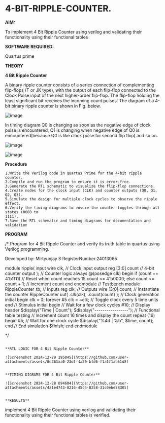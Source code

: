 # 4-BIT-RIPPLE-COUNTER.

**AIM:**

To implement  4 Bit Ripple Counter using verilog and validating their functionality using their functional tables

**SOFTWARE REQUIRED:**

Quartus prime

**THEORY**

**4 Bit Ripple Counter**

A binary ripple counter consists of a series connection of complementing flip-flops (T or JK type), with the output of each flip-flop connected to the Clock Pulse input of the next higher-order flip-flop. The flip-flop holding the least significant bit receives the incoming count pulses. The diagram of a 4-bit binary ripple counter is shown in Fig. below.

![image](https://github.com/naavaneetha/4-BIT-RIPPLE-COUNTER/assets/154305477/cb4b74d4-31ab-4359-95d0-d22e67daba13)

In timing diagram Q0 is changing as soon as the negative edge of clock pulse is encountered, Q1 is changing when negative edge of Q0 is encountered(because Q0 is like clock pulse for second flip flop) and so on.

![image](https://github.com/naavaneetha/4-BIT-RIPPLE-COUNTER/assets/154305477/a573a7d6-014e-4e54-93e6-e2ac9530960b)

![image](https://github.com/naavaneetha/4-BIT-RIPPLE-COUNTER/assets/154305477/85e1958a-2fc1-49bb-9a9f-d58ccbf3663c)

**Procedure**
```
1.Write the Verilog code in Quartus Prime for the 4-bit ripple counter.
2.Compile and run the program to ensure it is error-free.
3.Generate the RTL schematic to visualize the flip-flop connections.
4.Create nodes for the clock input (CLK) and counter outputs (Q0, Q1, Q2, Q3).
5.Simulate the design for multiple clock cycles to observe the ripple effect.
6.Verify the timing diagrams to ensure the counter toggles through all states (0000 to
1111).
7.Save the RTL schematic and timing diagrams for documentation and validation
```

**PROGRAM**

/* Program for 4 Bit Ripple Counter and verify its truth table in quartus using Verilog programming.

 Developed by: Mirtyunjay S RegisterNumber:24013065

 module ripple(
input wire clk, // Clock input
output reg [3:0] count // 4-bit counter output
);
// Counter logic
always @(posedge clk) begin
if (count == 4'b1111) // Reset when count reaches 15
count <= 4'b0000;
else
count <= count + 1; // Increment count
end
endmodule
// Testbench
module RippleCounter_tb;
// Inputs
reg clk;
// Outputs
wire [3:0] count;
// Instantiate the counter
RippleCounter uut(
.clk(clk),
.count(count)
);
// Clock generation
initial begin
clk = 0;
forever #5 clk = ~clk; // Toggle clock every 5 time units
end
// Stimulus
initial begin
// Wait for a few clock cycles
#10;
// Display header
$display("Time | Count");
$display("-----------------");
// Functional table testing
// Increment count 16 times and display the count
repeat (16) begin
#5; // Wait for one clock cycle
$display("%4d | %b", $time, count);
end
// End simulation
$finish;
end
endmodule

 
*/
```

**RTL LOGIC FOR 4 Bit Ripple Counter**

![Screenshot 2024-12-29 195845](https://github.com/user-attachments/assets/0d261aa0-23df-4a20-bfd6-f1a1f1ab51d8)


**TIMING DIGRAMS FOR 4 Bit Ripple Counter**

![Screenshot 2024-12-28 094604](https://github.com/user-attachments/assets/4a1e4743-8216-45c4-8258-31c0ebe78305)


**RESULTS**
```
implement  4 Bit Ripple Counter using verilog and validating their functionality using their functional tables is verified.
```


